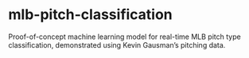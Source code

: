 # mlb-pitch-classification
Proof-of-concept machine learning model for real-time MLB pitch type classification, demonstrated using Kevin Gausman’s pitching data.
